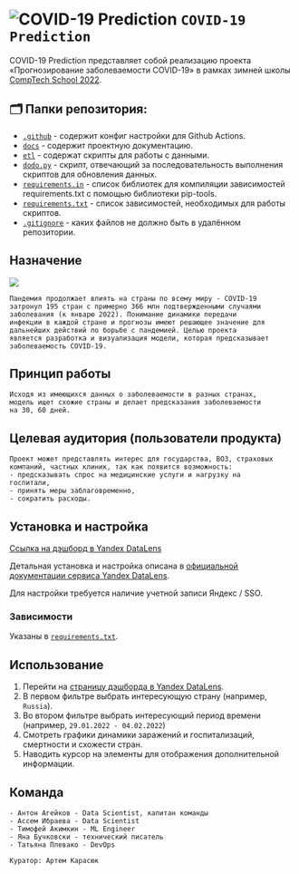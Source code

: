 # ![COVID-19 Prediction](https://via.placeholder.com/15/889eff/000000?text=+) `COVID-19 Prediction`

COVID-19 Prediction представляет собой реализацию проекта 
«Прогнозирование заболеваемости COVID-19» в рамках зимней школы
[CompTech School 2022](https://comptechschool.com/).

## 🗂️ Папки репозитория:
- [`.github`](https://github.com/comptech-winter-school/covid19-prediction/tree/main/.github/workflows) - содержит конфиг настройки для Github Actions.
- [`docs`](https://github.com/comptech-winter-school/covid19-prediction/tree/main/docs) - содержит проектную документацию.
- [`etl`](https://github.com/comptech-winter-school/covid19-prediction/tree/main/etl) - содержат скрипты для работы с данными.
- [`dodo.py`](https://github.com/comptech-winter-school/covid19-prediction/tree/main/dodo.py) - скрипт, отвечающий за последовательность выполнения скриптов для обновления данных.
- [`requirements.in`](https://github.com/comptech-winter-school/covid19-prediction/tree/main/requirements.in) - список библиотек для компиляции зависимостей requirements.txt с помощью библиотеки pip-tools.
- [`requirements.txt`](https://github.com/comptech-winter-school/covid19-prediction/tree/main/requirements.txt) - список зависимостей, необходимых для работы скриптов.
- [`.gitignore`](https://github.com/comptech-winter-school/covid19-prediction/tree/main/.gitignore) - каких файлов не должно быть в удалённом репозитории.
## Назначение
![](https://i.ibb.co/0Kkd7Mn/Global-Spread-COVID-19-2.gif)
```
Пандемия продолжает влиять на страны по всему миру - COVID‐19 
затронул 195 стран с примерно 366 млн подтвержденными случаями
заболевания (к январю 2022). Понимание динамики передачи 
инфекции в каждой стране и прогнозы имеют решающее значение для 
дальнейших действий по борьбе с пандемией. Целью проекта
является разработка и визуализация модели, которая предсказывает
заболеваемость COVID-19.
```
## Принцип работы
```
Исходя из имеющихся данных о заболеваемости в разных странах, 
модель ищет схожие страны и делает предсказания заболеваемости
на 30, 60 дней.
```
## Целевая аудитория (пользователи продукта)
```
Проект может представлять интерес для государства, ВОЗ, страховых 
компаний, частных клиник, так как появится возможность:
- предсказывать спрос на медицинские услуги и нагрузку на
госпитали,
- принять меры заблаговременно, 
- сократить расходы.
```
## Установка и настройка

[Ссылка на дэшборд в Yandex DataLens](https://datalens.yandex.ru/xxq1yyazn27mp-covid-19-comptech-2022)

Детальная установка и настройка описана в [официальной документации сервиса Yandex DataLens](https://cloud.yandex.ru/docs/datalens/).

Для настройки требуется наличие учетной записи Яндекс / SSO.

### Зависимости

Указаны в [`requirements.txt`](https://github.com/comptech-winter-school/covid19-prediction/blob/main/requirements.txt).

## Использование

1. Перейти на [страницу дэшборда в Yandex DataLens](https://datalens.yandex.ru/xxq1yyazn27mp-covid-19-comptech-2022).
2. В первом фильтре выбрать интересующую страну (например, `Russia`).
3. Во втором фильтре выбрать интересующий период времени (например, `29.01.2022 - 04.02.2022`)
4. Смотреть графики динамики заражений и госпитализаций, смертности и схожести стран. 
5. Наводить курсор на элементы для отображения дополнительной информации. 

## Команда
```
- Антон Агейков - Data Scientist, капитан команды
- Ассем Ибраева - Data Scientist
- Тимофей Акимкин - ML Engineer
- Яна Бучковски - технический писатель
- Татьяна Плевако - DevOps

Куратор: Артем Карасюк
```

